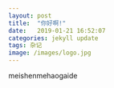 ```yaml
---
layout: post
title:  "你好啊!"
date:   2019-01-21 16:52:07
categories: jekyll update
tags: 杂记
image: /images/logo.jpg
---
```




meishenmehaogaide 
